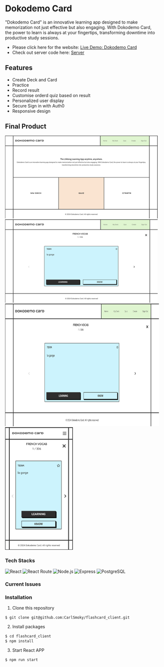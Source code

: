 # Dokodemo Card
"Dokodemo Card" is an innovative learning app designed to make memorization not just effective but also engaging. With Dokodemo Card, the power to learn is always at your fingertips, transforming downtime into productive study sessions.

- Please click here for the website: [Live Demo: Dokodemo Card](https://dokodemocard.vercel.app/)
- Check out server code here: [Server](https://github.com/CarlSmoky/flashcard_server)

## Features
- Create Deck and Card
- Practice
- Record result
- Customise orderd quiz based on result
- Personalized user display
- Secure Sign in with Auth0
- Responsive design

## Final Product
<div>
<img src="https://github.com/CarlSmoky/flashcard_client/blob/main/doc/Dokodemo_Card_home_desktop.png" alt="home desktop image" width="500px">
<img src="https://github.com/CarlSmoky/flashcard_client/blob/main/doc/Dokodemo_Card_quiz_desktop.png" alt="quiz desktop" width="500px">
</div>
<div>
<img src="https://github.com/CarlSmoky/flashcard_client/blob/main/doc/Dokodemo_Card_quiz_desktop.png" alt="home mobile" height="400px">
<img src="https://github.com/CarlSmoky/flashcard_client/blob/main/doc/Dokodemo_Card_quiz_mobile.png" alt="quiz mobile" height="400px">
</div>


### Tech Stacks
<div>
<img src="https://img.shields.io/badge/React-20232A?style=for-the-badge&logo=react&logoColor=61DAFB" alt="React">
<img src="https://img.shields.io/badge/React_Router-CA4245?style=for-the-badge&logo=react-router&logoColor=white" alt="React Route">
<img src="https://img.shields.io/badge/node.js-6DA55F?style=for-the-badge&logo=node.js&logoColor=white" alt="Node.js">
<img src="https://img.shields.io/badge/express.js-%23404d59.svg?style=for-the-badge&logo=express&logoColor=%2361DAFB" alt="Express">
<img src="https://img.shields.io/badge/postgres-%23316192.svg?style=for-the-badge&logo=postgresql&logoColor=white" alt="PostgreSQL">

</div>

### Current Issues


### Installation
1. Clone this repository
```console
$ git clone git@github.com:CarlSmoky/flashcard_client.git
```

2. Install packages
```console
$ cd flashcard_client
$ npm install
```

3. Start React APP
```console
$ npm run start
```
